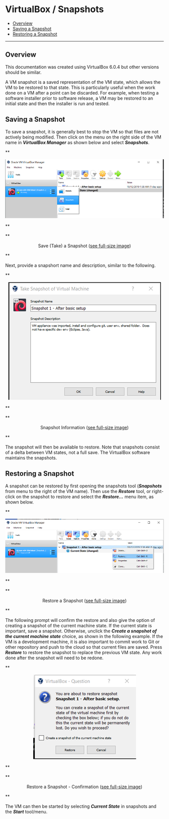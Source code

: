 # VirtualBox / Snapshots #

*   [Overview](#overview)
*   [Saving a Snapshot](#saving-a-snapshot)
*   [Restoring a Snapshot](#restoring-a-snapshot)

------------------

## Overview ##

This documentation was created using VirtualBox 6.0.4 but other versions should be similar.

A VM snapshot is a saved representation of the VM state,
which allows the VM to be restored to that state.
This is particularly useful when the work done on a VM after a point can be discarded.
For example, when testing a software installer prior to software release,
a VM may be restored to an initial state and then the installer is run and tested.

## Saving a Snapshot ##

To save a snapshot, it is generally best to stop the VM so that files are not actively being modified.
Then click on the menu on the right side of the VM name in ***VirtualBox Manager*** as shown below and
select ***Snapshots***.

**<p style="text-align: center;">
![Save snapshot](images/save-snapshot1.png)
</p>**

**<p style="text-align: center;">
Save (Take) a Snapshot (<a href="../images/save-snapshot1.png">see full-size image</a>)
</p>**

Next, provide a snapshort name and description, similar to the following.

**<p style="text-align: center;">
![Snapshot information](images/save-snapshot2.png)
</p>**

**<p style="text-align: center;">
Snapshot Information (<a href="../images/save-snapshot2.png">see full-size image</a>)
</p>**

The snapshot will then be available to restore.
Note that snapshots consist of a delta between VM states, not a full save.
The VirtualBox software maintains the snapshots.

## Restoring a Snapshot ##

A snapshot can be restored by first opening the snapshots tool (***Snapshots*** from
menu to the right of the VM name).
Then use the ***Restore*** tool, or right-click on the snapshot to restore and
select the ***Restore...*** menu item, as shown below.

**<p style="text-align: center;">
![Restore snapshot](images/restore-snapshot1.png)
</p>**

**<p style="text-align: center;">
Restore a Snapshot (<a href="../images/restore-snapshot1.png">see full-size image</a>)
</p>**

The following prompt will confirm the restore and also give the option of
creating a snapshot of the current machine state.
If the current state is important, save a snapshot.
Otherwise, unclick the ***Create a snapshot of the current machine state*** choice,
as shown in the following example.
If the VM is a development machine,
it is also important to commit work to Git or other repository and push to the cloud
so that current files are saved.
Press ***Restore*** to restore the snapshot to replace the previous VM state.
Any work done after the snapshot will need to be redone.

**<p style="text-align: center;">
![Restore snapshot confirmation](images/restore-snapshot2.png)
</p>**

**<p style="text-align: center;">
Restore a Snapshot - Confirmation (<a href="../images/restore-snapshot2.png">see full-size image</a>)
</p>**

The VM can then be started by selecting ***Current State*** in snapshots and the ***Start*** tool/menu.
